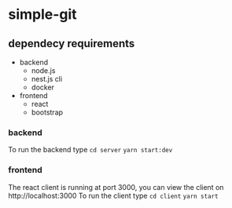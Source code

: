 # simple-git

## dependecy requirements

- backend
    - node.js
    - nest.js cli
    - docker
- frontend
    - react
    - bootstrap

### backend
To run the backend type
`cd server`
`yarn start:dev`

### frontend
The react client is running at port 3000, you can view the client on http://localhost:3000
To run the client type
`cd client`
`yarn start`
